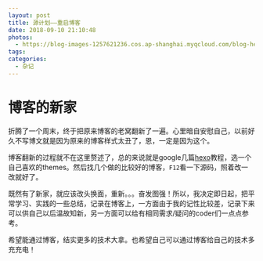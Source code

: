 ```yaml
---
layout: post
title: 源计划——重启博客
date: 2018-09-10 21:10:48
photos:
  - https://blog-images-1257621236.cos.ap-shanghai.myqcloud.com/blog-header.jpg
tags:
categories:
  - 杂记
---
```


# 博客的新家

折腾了一个周末，终于把原来博客的老窝翻新了一遍。心里暗自安慰自己，以前好久不写博文就是因为原来的博客样式太丑了，恩，一定是因为这个。

<!-- more -->

博客翻新的过程就不在这里赘述了，总的来说就是google几篇[hexo](https://hexo.io/zh-cn/docs/)教程，选一个自己喜欢的themes。然后找几个做的比较好的博客，`F12`看一下源码，照着改一改就好了。

既然有了新家，就应该改头换面，重新。。。奋发图强！所以，我决定即日起，把平常学习、实践的一些总结，记录在博客上，一方面由于我的记性比较差，记录下来可以供自己以后温故知新，另一方面可以给有相同需求/疑问的coder们一点点参考。

希望能通过博客，结实更多的技术大拿。也希望自己可以通过博客给自己的技术多充充电！
